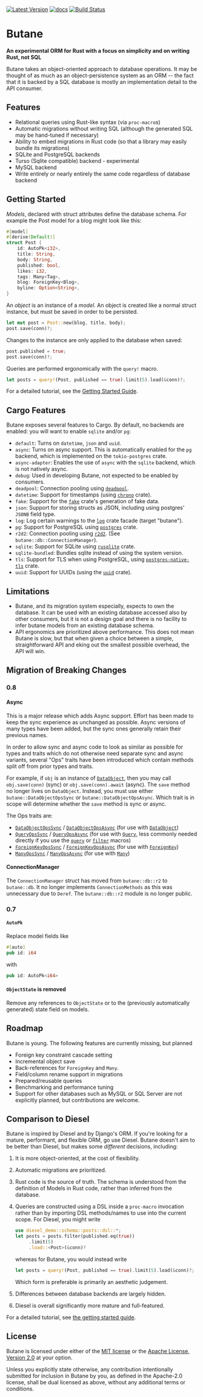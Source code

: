 [![Latest Version](https://img.shields.io/crates/v/butane.svg)](https://crates.io/crates/butane)
[![docs](https://docs.rs/butane/badge.svg)](https://docs.rs/butane)
[![Build Status](https://img.shields.io/github/actions/workflow/status/Electron100/butane/ci.yml?branch=master)](https://github.com/Electron100/butane/actions?query=branch%3Amaster)

# Butane

**An experimental ORM for Rust with a focus on simplicity and on writing Rust, not SQL**

Butane takes an object-oriented approach to database operations. It
may be thought of as much as an object-persistence system as an ORM --
the fact that it is backed by a SQL database is mostly an
implementation detail to the API consumer.

## Features

* Relational queries using Rust-like syntax (via `proc-macro`s)
* Automatic migrations without writing SQL (although the generated SQL
  may be hand-tuned if necessary)
* Ability to embed migrations in Rust code (so that a library may easily bundle its migrations)
* SQLite and PostgreSQL backends
* Turso (Sqlite compatible) backend - experimental
* MySQL backend
* Write entirely or nearly entirely the same code regardless of database backend

## Getting Started

_Models_, declared with struct attributes define the database
schema. For example the Post model for a blog might look like this:

``` rust
#[model]
#[derive(Default)]
struct Post {
    id: AutoPk<i32>,
    title: String,
    body: String,
    published: bool,
    likes: i32,
    tags: Many<Tag>,
    blog: ForeignKey<Blog>,
    byline: Option<String>,
}
```

An _object_ is an instance of a _model_. An object is created like a
normal struct instance, but must be saved in order to be persisted.

``` rust
let mut post = Post::new(blog, title, body);
post.save(conn)?;
```

Changes to the instance are only applied to the database when saved:

``` rust
post.published = true;
post.save(conn)?;
```

Queries are performed ergonomically with the `query!` macro.

``` rust
let posts = query!(Post, published == true).limit(5).load(&conn)?;
```

For a detailed tutorial, see the [Getting Started Guide](https://electron100.github.io/butane/getting-started).

## Cargo Features

Butane exposes several features to Cargo. By default, no backends are
enabled: you will want to enable `sqlite` and/or `pg`:

* `default`: Turns on `datetime`, `json` and `uuid`.
* `async`: Turns on async support. This is automatically enabled for the `pg` backend, which is implemented on the `tokio-postgres` crate.
* `async-adapter`: Enables the use of `async` with the `sqlite` backend, which is not natively async.
* `debug`: Used in developing Butane, not expected to be enabled by consumers.
* `deadpool`: Connection pooling using [`deadpool`](https://crates.io/crates/deadpool).
* `datetime`: Support for timestamps (using [`chrono`](https://crates.io/crates/chrono) crate).
* `fake`: Support for the [`fake`](https://crates.io/crates/fake) crate's generation of fake data.
* `json`: Support for storing structs as JSON, including using postgres' `JSONB` field type.
* `log`: Log certain warnings to the [`log`](https://crates.io/crates/log) crate facade (target "butane").
* `pg`: Support for PostgreSQL using [`postgres`](https://crates.io/crates/postgres) crate.
* `r2d2`: Connection pooling using [`r2d2`](https://crates.io/crates/r2d2).
  (See `butane::db::ConnectionManager`).
* `sqlite`: Support for SQLite using [`rusqlite`](https://crates.io/crates/rusqlite) crate.
* `sqlite-bundled`: Bundles sqlite instead of using the system version.
* `tls`: Support for TLS when using PostgreSQL, using
  [`postgres-native-tls`](https://crates.io/crates/postgres-native-tls) crate.
* `uuid`: Support for UUIDs (using the [`uuid`](https://crates.io/crates/uuid) crate).

## Limitations

* Butane, and its migration system especially, expects to own the
  database. It can be used with an existing database accessed also by
  other consumers, but it is not a design goal and there is no
  facility to infer butane models from an existing database schema.
* API ergonomics are prioritized above performance. This does not mean
  Butane is slow, but that when given a choice between a simple,
  straightforward API and eking out the smallest possible overhead,
  the API will win.

## Migration of Breaking Changes
### 0.8
#### Async
This is a major release which adds Async support. Effort has been made
to keep the sync experience as unchanged as possible. Async versions
of many types have been added, but the sync ones generally retain
their previous names.

In order to allow sync and async code to look as
similar as possible for types and traits which do not otherwise need
separate sync and async variants, several "Ops" traits have been
introduced which contain methods split off from prior types and traits.

For example, if `obj` is an instance of
[`DataObject`](https://docs.rs/butane/latest/butane/trait.DataObject.html),
then you may call `obj.save(conn)` (sync) or `obj.save(conn).await`
(async). The `save` method no longer lives on `DataObject`. Instead,
you must use either `butane::DataObjectOpsSync` or
`butane::DataObjectOpsAsync`. Which trait is in scope will determine
whether the `save` method is sync or async.

The Ops traits are:
* [`DataObjectOpsSync`](https://docs.rs/butane/latest/butane/trait.DataObjectOpsSync.html) / [`DataObjectOpsAsync`](https://docs.rs/butane/latest/butane/trait.DataObjectOpsAsync.html)
  (for use with [`DataObject`](https://docs.rs/butane/latest/butane/trait.DataObject.html))
* [`QueryOpsSync`](https://docs.rs/butane/latest/butane/prelude/trait.QueryOpsSync.html) / [`QueryOpsAsync`](https://docs.rs/butane/latest/butane/prelude_async/trait.QueryOpsAsync.html)
  (for use with [`Query`](https://docs.rs/butane/latest/butane/query/struct.Query.html),
  less commonly needed directly if you use the [`query`](https://docs.rs/butane/latest/butane/macro.query.html) or
  [`filter`](https://docs.rs/butane/latest/butane/macro.filter.html) macros)
* [`ForeignKeyOpsSync`](https://docs.rs/butane/latest/butane/prelude/trait.ForeignKeyOpsSync.html) /
  [`ForeignKeyOpsAsync`](https://docs.rs/butane/latest/butane/prelude_async/trait.ForeignKeyOpsAsync.html)
  (for use with [`ForeignKey`](https://docs.rs/butane/latest/butane/struct.ForeignKey.html))
* [`ManyOpsSync`](https://docs.rs/butane/latest/butane/trait.ManyOpsSync.html) / [`ManyOpsAsync`](https://docs.rs/butane/latest/butane/trait.ManyOpsAsync.html)
  (for use with [`Many`](https://docs.rs/butane/latest/butane/struct.Many.html))

#### ConnectionManager
The `ConnectionManager` struct has moved from `butane::db::r2` to
`butane::db`. It no longer implements `ConnectionMethods` as this was
unnecessary due to `Deref`. The `butane::db::r2` module is no longer
public.

### 0.7
#### `AutoPk`
Replace model fields like
```rust
#[auto]
pub id: i64
```
with
```rust
pub id: AutoPk<i64>
```
#### `ObjectState` is removed
Remove any references to `ObjectState` or to the (previously automatically generated) state field on models.

## Roadmap

Butane is young. The following features are currently missing, but planned

* Foreign key constraint cascade setting
* Incremental object save
* Back-references for `ForeignKey` and `Many`.
* Field/column rename support in migrations
* Prepared/reusable queries
* Benchmarking and performance tuning
* Support for other databases such as MySQL or SQL Server are not
  explicitly planned, but contributions are welcome.

## Comparison to Diesel

Butane is inspired by Diesel and by Django's ORM. If you're looking
for a mature, performant, and flexible ORM, go use Diesel. Butane
doesn't aim to be better than Diesel, but makes some _different_ decisions, including:

1. It is more object-oriented, at the cost of flexibility.
2. Automatic migrations are prioritized.
3. Rust code is the source of truth. The schema is understood from the
   definition of Models in Rust code, rather than inferred from the
   database.
4. Queries are constructed using a DSL inside a `proc-macro` invocation
   rather than by importing DSL methods/names to use into the current
   scope. For Diesel, you might write

   ```rust
   use diesel_demo::schema::posts::dsl::*;
   let posts = posts.filter(published.eq(true))
        .limit(5)
        .load::<Post>(&conn)?
   ```

   whereas for Butane, you would instead write

   ```rust
   let posts = query!(Post, published == true).limit(5).load(&conn)?;
   ```

   Which form is preferable is primarily an aesthetic
   judgement.
5. Differences between database backends are largely hidden.
6. Diesel is overall significantly more mature and full-featured.

For a detailed tutorial, see [the getting started
guide](https://electron100.github.io/butane/getting-started).

## License

Butane is licensed under either of the [MIT license](LICENSE-MIT) or
the [Apache License, Version 2.0](LICENSE-APACHE) at your option.

Unless you explicitly state otherwise, any contribution intentionally
submitted for inclusion in Butane by you, as defined in the Apache-2.0
license, shall be dual licensed as above, without any additional terms
or conditions.
